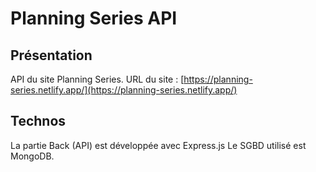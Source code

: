 # Planning Series API

## Présentation
API du site Planning Series.
URL du site : [https://planning-series.netlify.app/](https://planning-series.netlify.app/)

## Technos
La partie Back (API) est développée avec Express.js
Le SGBD utilisé est MongoDB.